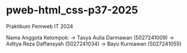 # pweb-html_css-p37-2025
Praktikum Pemweb IT 2024

Nama Anggota Kelompok:
-> Tasya Aulia Darmawan (5027241009)
-> Aditya Reza Daffansyah (5027241034)
-> Bayu Kurniawan (5027241055)
